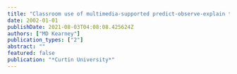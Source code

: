 ```yaml
---
title: "Classroom use of multimedia-supported predict-observe-explain tasks to elicit and promote discussion about students' physics conceptions"
date: 2002-01-01
publishDate: 2021-08-03T04:08:08.425624Z
authors: ["MD Kearney"]
publication_types: ["2"]
abstract: ""
featured: false
publication: "*Curtin University*"
---
```


